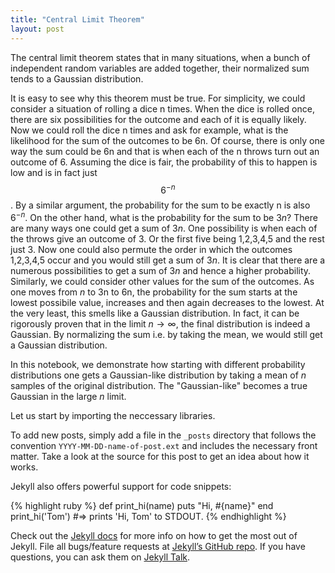 ```yaml
---
title: "Central Limit Theorem"
layout: post
---
```


The central limit theorem states that in many situations, when a bunch of independent random variables are added together, their normalized sum tends to a Gaussian distribution. <MATH>x^2 dx</MATH>

<!--- h<sub>&theta;</sub>(x) = &theta;<sub>o</sub> x + &theta;<sub>1</sub>x --->

It is easy to see why this theorem must be true. For simplicity, we could consider a situation of rolling a dice n times. When the dice is rolled once, there are six possibilities for the outcome and each of it is equally likely. Now we could roll the dice n times and ask for example, what is the likelihood for the sum of the outcomes to be 6n. Of course, there is only one way the sum could be 6n and that is when each of the n throws turn out an outcome of 6. Assuming the dice is fair, the probability of this to happen is low and is in fact just $$6^{-n}$$. By a similar argument, the probability for the sum to be exactly n is also $6^{-n}$. On the other hand, what is the probability for the sum to be $3n$? There are many ways one could get a sum of $3n$. One possibility is when each of the throws give an outcome of 3. Or the first five being 1,2,3,4,5 and the rest just 3. Now one could also permute the order in which the outcomes 1,2,3,4,5 occur and you would still get a sum of $3n$. It is clear that there are a numerous possibilities to get a sum of $3n$ and hence a higher probability. Similarly, we could consider other values for the sum of the outcomes. As one moves from $n$ to 3n to 6n, the probability for the sum starts at the lowest possibile value, increases and then again decreases to the lowest. At the very least, this smells like a Gaussian distribution. In fact, it can be rigorously proven that in the limit $n\rightarrow\infty$, the final distribution is indeed a Gaussian. By normalizing the sum i.e. by taking the mean, we would still get a Gaussian distribution.

In this notebook, we demonstrate how starting with different probability distributions one gets a Gaussian-like distribution by taking a mean of $n$ samples of the original distribution. The "Gaussian-like" becomes a true Gaussian in the large $n$ limit.

Let us start by importing the neccessary libraries.


To add new posts, simply add a file in the `_posts` directory that follows the convention `YYYY-MM-DD-name-of-post.ext` and includes the necessary front matter. Take a look at the source for this post to get an idea about how it works.

Jekyll also offers powerful support for code snippets:

{% highlight ruby %}
def print_hi(name)
  puts "Hi, #{name}"
end
print_hi('Tom')
#=> prints 'Hi, Tom' to STDOUT.
{% endhighlight %}

Check out the [Jekyll docs][jekyll-docs] for more info on how to get the most out of Jekyll. File all bugs/feature requests at [Jekyll’s GitHub repo][jekyll-gh]. If you have questions, you can ask them on [Jekyll Talk][jekyll-talk].

[jekyll-docs]: http://jekyllrb.com/docs/home
[jekyll-gh]:   https://github.com/jekyll/jekyll
[jekyll-talk]: https://talk.jekyllrb.com/
